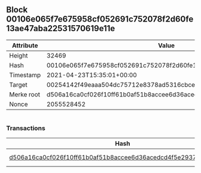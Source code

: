 ## Block 00106e065f7e675958cf052691c752078f2d60fe13ae47aba22531570619e11e

Attribute | Value
--- | ---
Height | 32469
Hash | 00106e065f7e675958cf052691c752078f2d60fe13ae47aba22531570619e11e
Timestamp | 2021-04-23T15:35:01+00:00
Target | 00254142f49eaaa504dc75712e8378ad5316cbcead634704b3734b6271167cc4
Merke root | d506a16ca0cf026f10ff61b0af51b8accee6d36acedcd4f5e2937e2d6f677a8c
Nonce | 2055528452

```

```

### Transactions

Hash | Amount
--- | ---
[d506a16ca0cf026f10ff61b0af51b8accee6d36acedcd4f5e2937e2d6f677a8c](d506a16ca0cf026f10ff61b0af51b8accee6d36acedcd4f5e2937e2d6f677a8c.md) | 10.00000000 SKEPTI 
